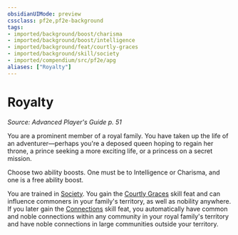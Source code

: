 ```yaml
---
obsidianUIMode: preview
cssclass: pf2e,pf2e-background
tags:
- imported/background/boost/charisma
- imported/background/boost/intelligence
- imported/background/feat/courtly-graces
- imported/background/skill/society
- imported/compendium/src/pf2e/apg
aliases: ["Royalty"]
---
```

# Royalty
*Source: Advanced Player's Guide p. 51*  

You are a prominent member of a royal family. You have taken up the life of an adventurer—perhaps you're a deposed queen hoping to regain her throne, a prince seeking a more exciting life, or a princess on a secret mission.

Choose two ability boosts. One must be to Intelligence or Charisma, and one is a free ability boost.

You are trained in [Society](../../skills.md#Society). You gain the [Courtly Graces](../../feats/courtly-graces.md) skill feat and can influence commoners in your family's territory, as well as nobility anywhere. If you later gain the [Connections](../../feats/connections.md) skill feat, you automatically have common and noble connections within any community in your royal family's territory and have noble connections in large communities outside your territory.